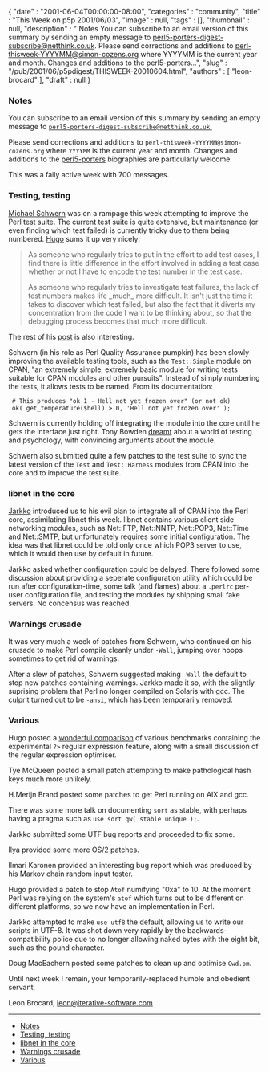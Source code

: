 {
   "date" : "2001-06-04T00:00:00-08:00",
   "categories" : "community",
   "title" : "This Week on p5p 2001/06/03",
   "image" : null,
   "tags" : [],
   "thumbnail" : null,
   "description" : " Notes You can subscribe to an email version of this summary by sending an empty message to perl5-porters-digest-subscribe@netthink.co.uk. Please send corrections and additions to perl-thisweek-YYYYMM@simon-cozens.org where YYYYMM is the current year and month. Changes and additions to the perl5-porters...",
   "slug" : "/pub/2001/06/p5pdigest/THISWEEK-20010604.html",
   "authors" : [
      "leon-brocard"
   ],
   "draft" : null
}



### <span id="Notes">Notes</span>

You can subscribe to an email version of this summary by sending an empty message to [`perl5-porters-digest-subscribe@netthink.co.uk`.](mailto:perl5-porters-digest-subscribe@netthink.co.uk)

Please send corrections and additions to `perl-thisweek-YYYYMM@simon-cozens.org` where `YYYYMM` is the current year and month. Changes and additions to the [perl5-porters](http://simon-cozens.org/writings/whos-who.html) biographies are particularly welcome.

This was a faily active week with 700 messages.

### <span id="Testing_testing">Testing, testing</span>

[Michael Schwern](http://simon-cozens.org/writings/whos-who.html#SCHWERN) was on a rampage this week attempting to improve the Perl test suite. The current test suite is quite extensive, but maintenance (or even finding which test failed) is currently tricky due to them being numbered. [Hugo](http://simon-cozens.org/writings/whos-who.html#SANDEN) sums it up very nicely:

> As someone who regularly tries to put in the effort to add test cases, I find there is little difference in the effort involved in adding a test case whether or not I have to encode the test number in the test case.
>
> As someone who regularly tries to investigate test failures, the lack of test numbers makes life \_much\_ more difficult. It isn't just the time it takes to discover which test failed, but also the fact that it diverts my concentration from the code I want to be thinking about, so that the debugging process becomes that much more difficult.

The rest of his [post](http://archive.develooper.com/perl5-porters@perl.org/msg58351.html) is also interesting.

Schwern (in his role as Perl Quality Assurance pumpkin) has been slowly improving the available testing tools, such as the `Test::Simple` module on CPAN, "an extremely simple, extremely basic module for writing tests suitable for CPAN modules and other pursuits". Instead of simply numbering the tests, it allows tests to be named. From its documentation:

     # This produces "ok 1 - Hell not yet frozen over" (or not ok)
     ok( get_temperature($hell) > 0, 'Hell not yet frozen over' );

Schwern is currently holding off integrating the module into the core until he gets the interface just right. Tony Bowden [dreamt](http://archive.develooper.com/perl5-porters@perl.org/msg58427.html) about a world of testing and psychology, with convincing arguments about the module.

Schwern also submitted quite a few patches to the test suite to sync the latest version of the `Test` and `Test::Harness` modules from CPAN into the core and to improve the test suite.

### <span id="libnet_in_the_core">libnet in the core</span>

[Jarkko](http://simon-cozens.org/writings/whos-who.html#HIETANIEMI) introduced us to his evil plan to integrate all of CPAN into the Perl core, assimilating libnet this week. libnet contains various client side networking modules, such as Net::FTP, Net::NNTP, Net::POP3, Net::Time and Net::SMTP, but unfortunately requires some initial configuration. The idea was that libnet could be told only once which POP3 server to use, which it would then use by default in future.

Jarkko asked whether configuration could be delayed. There followed some discussion about providing a seperate configuration utility which could be run after configuration-time, some talk (and flames) about a `.perlrc` per-user configuration file, and testing the modules by shipping small fake servers. No concensus was reached.

### <span id="Warnings_crusade">Warnings crusade</span>

It was very much a week of patches from Schwern, who continued on his crusade to make Perl compile cleanly under `-Wall`, jumping over hoops sometimes to get rid of warnings.

After a slew of patches, Schwern suggested making `-Wall` the default to stop new patches containing warnings. Jarkko made it so, with the slightly suprising problem that Perl no longer compiled on Solaris with gcc. The culprit turned out to be `-ansi`, which has been temporarily removed.

### <span id="Various">Various</span>

Hugo posted a [wonderful comparison](http://archive.develooper.com/perl5-porters@perl.org/msg57821.html) of various benchmarks containing the experimental `?>` regular expression feature, along with a small discussion of the regular expression optimiser.

Tye McQueen posted a small patch attempting to make pathological hash keys much more unlikely.

H.Merijn Brand posted some patches to get Perl running on AIX and gcc.

There was some more talk on documenting `sort` as stable, with perhaps having a pragma such as `use sort qw( stable unique );`.

Jarkko submitted some UTF bug reports and proceeded to fix some.

Ilya provided some more OS/2 patches.

Ilmari Karonen provided an interesting bug report which was produced by his Markov chain random input tester.

Hugo provided a patch to stop `Atof` numifying "0xa" to 10. At the moment Perl was relying on the system's `atof` which turns out to be different on different platforms, so we now have an implementation in Perl.

Jarkko attempted to make `use utf8` the default, allowing us to write our scripts in UTF-8. It was shot down very rapidly by the backwards-compatibility police due to no longer allowing naked bytes with the eight bit, such as the pound character.

Doug MacEachern posted some patches to clean up and optimise `Cwd.pm`.

Until next week I remain, your temporarily-replaced humble and obedient servant,

Leon Brocard, [leon@iterative-software.com](mailto:leon@iterative-software.com%0A)

------------------------------------------------------------------------

-   [Notes](#Notes)
-   [Testing, testing](#Testing_testing)
-   [libnet in the core](#libnet_in_the_core)
-   [Warnings crusade](#Warnings_crusade)
-   [Various](#Various)

